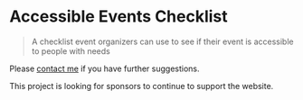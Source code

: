 # Accessible Events Checklist

> A checklist event organizers can use to see if their event is accessible to people with needs

Please [contact me](https://goo.gl/forms/NIj3MaOZO169sHWJ3) if you have further suggestions.

This project is looking for sponsors to continue to support the website.
